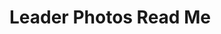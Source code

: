 

Leader Photos Read Me
================================================================================
